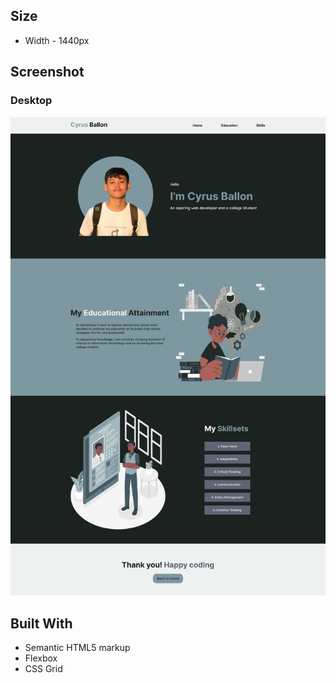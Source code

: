 
## Size
- Width - 1440px
## Screenshot

### Desktop

<img src="/design/end-product.png">

## Built With

- Semantic HTML5 markup
- Flexbox
- CSS Grid

